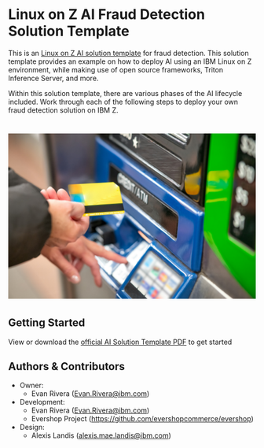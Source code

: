 # Linux on Z AI Fraud Detection Solution Template
This is an [Linux on Z AI solution template](https://ambitus.github.io/aionz-solution-templates/) for fraud detection. This solution template provides an example on how to deploy AI using an IBM Linux on Z environment, while making use of open source frameworks, Triton Inference Server, and more.

Within this solution template, there are various phases of the AI lifecycle included. Work through each of the following steps to deploy your own fraud detection solution on IBM Z.
# ![alt text](./imgs/giovanni-gagliardi-b1omwFGldMU-unsplash.jpg)

## Getting Started
View or download the [official AI Solution Template PDF](https://github.com/ambitus/aionz-st-fraud-detection-tis/blob/main/ai_solution_template_fraud_tis.pdf) to get started

## Authors & Contributors
- Owner:
    - Evan Rivera (Evan.Rivera@ibm.com)
- Development:
    - Evan Rivera (Evan.Rivera@ibm.com)
    - Evershop Project (https://github.com/evershopcommerce/evershop)
- Design:
    - Alexis Landis (alexis.mae.landis@ibm.com)